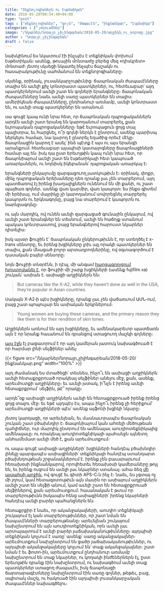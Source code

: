 ```yaml
---
title: "Տեքնոլոգիաներն ու էսթետիկան"
date: 2018-05-20T00:54:40+04:00
type: "post"
tags : ["տեքնոլոգիաներ", "գոյն", "ժապաւէն", "ինքնանկար", "էսթետիկա"]
categories : ["յօդուածներ"]
image: "/նկարներ/նորայր_չիլինգարեան/2018-05-20/աղջիկն_ու_ռոբոտը.jpg"
author : "նորայր_չիլինգարեան"
draft : false
---
```


նախկինում ես նկատում էի ինչպէս է տեքնիկան փոխում էսթետիկան։ ասենք, թուային մոնտաժը բերեց մեզ «դիսկրետ» մոնտաժ։
յետոյ սկսեցի նկատել ինչպէս ճաշակն ու հասարակութիւնը սահմանում են տեքնոլոգիաները։
<!--more-->
սկսենք, օրինակ, լուսանկարչութիւնից։ ճապոնական ժապաւէնները տալիս են աւելի քիչ կոնտրաստ պատկերներ, ու, հետեւաբար՝ այդ պատկերներում աւելի շատ են գոյների երանգները։ ճապոնական ժապաւէնները նաեւ աւելի սառը պատկերներ են տալիս։ ամերիկեան ժապաւէնները, ընդհանուր առմամբ, աւելի կոնտրաստ են, ու աւելի տաք պատկերներ են ստանում։

սա գուցէ կապ ունի նրա հետ, որ ճապոնական դպրոցականներն արդէն աւելի շատ երանգ են կարողանում տարբերել, քան եւրոպական դպրոցականները։ եթէ եւրոպացուն ցոյց տալ պալիտրա, եւ հարցնել, ո՞ր գոյնի ներկն է ընտրում, ասենք պարիսպ ներկելու համար, նա կարող է ընտրել եղածից որեւէ մէկը։ ճապոնացին կարող է ասել՝ ինձ պէտք է այս ու այս երանգի արանքում։ հետեւաբար այսպիսի կատալոգները ճապոնացիների համար այլ են։ իսկ դա ըստ երեւոյթին կապ ունի նրա հետ, որ ճապոնիայում աւելի շատ են էսթետիկայի հետ կապուած առարկաներն, ու նոյնիսկ իկեբանան՝ դպրոցական առարկայ է։

երանգների ընկալումը զարգացուող յատկութիւն է։ օրինակ, փոքր, մինչ դպրոցական երեխաները դեռ դրանք լաւ չեն տարբերում, այդ պատճառով էլ իրենց խաղալիքներն ունենում են մի քանի, ու շատ պայծառ գոյներ․ ասենք վառ կարմիր, վառ կապոյտ։ ես ինքս գիտեմ մի երեխայ, ում մայրիկը չի կարողանում սովորեցնել տարբերել կապոյտն ու երկնագոյնը, բայց նա տարերում է կապոյտն ու նարնջագոյնը։

ու այն մարդիկ, ով ունեն աւելի զարգացած գունային ընկալում, ով աւելի շատ երանգներ են տեսնում, աւելի են հաճոյք ստանում պակաս կոնտրաստով, բայց երանգներով հարուստ նկարներ դիտելիս։

իսկ այսօր ֆուջին է՝ ճապոնական ընկերութիւնն է, որ ստեղծել է x-trans սենսորը, եւ իրենց խցիկները լրիւ այլ որակի պատկերներ են տալիս, քան մնացած բոլոր արտադրողներինը, ով օգտագործում է դասական բայեր սենսորը։

նոյն ֆուջիի տնօրէնն, ի դէպ, մի անգամ [հարցազրոյցում խոստովանել է](https://www.dpreview.com/interviews/6258617860/fujifilm-interview-jan-2016), որ ֆուջիի մի շարք խցիկների (ասենք fujifilm xa) շուկան՝ ասիան է․ ասիացի աղջիկներն են։

>But cameras like the X-A2, while they haven’t done as well in the USA, they’re popular in Asian countries.

Սակայն X-A2֊ի պէս խցիկները, դրանք լաւ չեն վաճառւում ԱՄՆ֊ում, բայց շատ պոպուլար են ասիական երկրներում։

>Young women are buying these cameras, and the primary reason they like them is for their rendition of skin tones.

Աղջիկներն առնում են այդ խցիկները, եւ ամենակարեւոր պատճառն այն է որ նրանք հաւանում են դրանցով ստացուող մաշկի գոյները։

[այս էջն](http://www.fujifilm.com/products/digital_cameras/x/fujifilm_x_a2/) էլ բացատրում է որ այդ կամերան յատուկ նախագծուած է որ հարմար լինի սելֆիներ անել։

{{< figure src="/նկարներ/նորայր_չիլինգարեան/2018-05-20/ինքնանկար.png" width="100%" >}}

այդ ժամանակ ես մտածեցի՝ տեսնես, ինչո՞ւ են ասիացի աղջիկներն աւելի հետաքրքրուած որակեալ սելֆիներ անելու մէջ, քան, ասենք, արեւմուտքի աղջիկները։ եւ աւելի յստակ, ի՞նչն է իրենց աւելի հետաքրքրում՝ սելֆին, թէ՞ որակը։

արդե՞օք ասիացի աղջիկներն աւելի են հետաքրքրուած իրենք իրենց ցոյց տալու մէջ։ եւ եթէ այդպէս էս, ապա ինչո՞ւ իրենց չի հերիքում՝ արեւմուտքի աղջիկների պէս՝ ասենք այֆոնի խցիկի նկարը։

յետոյ կարդացի, որ արեւելեան, եւ մասնաւորապէս ճապոնական շուկան շատ բծախնդիր է։ ճապոնիայում կան ահռելի մեծութեան դահլիճներ, ուր մարդիկ ընտրում են ամենալաւ աուդիոտեքնիկայից ամենալաւը։ ու որակեալ աուդիոտեքնիկայի պահանջն այնետղ անհամեմատ աւելի մեծ է, քան արեւմուտքում։

ու ապա գուցէ ասիացի աղջիկների՝ խցիկների հանդէպ բծախնդիր լինելը պարզապէս ասիացիների՝ տեքնիկայի հանդէպ ստանդարտ բծախնդութեան շրջանակներում է․ իրենք չեն բաւարարւում հեռախօսի ինքնանկարով, որովհետեւ հեռախօսի կամերաները թոյլ են, եւ իրենք ուզում են աւելի լաւ նկարներ ստանալ։ ահա ձեզ [մի այսպիսի աղջիկ](http://www.thebgirlworld.com/2016/11/fujifilm-x-a3-malaysia.html), ով գուցէ եւ գիտի APS-C֊ն ինչ է։ նաեւ, ես չգտայ ոչ մի յղում, կամ հետազօտութիւն այն մասին որ ասիայում աղջիկներն աւելի շատ են սելֆի անում, կամ աւելի շատ են հետաքրքրուած սելֆիներով, քան արեւմուտքում։ հաւանական է թւում որ տարբերութիւնն իսկապէս հենց ասիացիների՝ իրենց նկարների հանդէպ աւելի բարձր պահանջներն են։

հետաքրքիր է նաեւ, որ ականջակալների, աուդիո տեքնիկայի շուկայում էլ կան տարբերութիւններ, որ շատ նման են ժապաւէնների տարբերութեանը։ արեւելեան շուկայում նախընտրում են այն աուդիոտեքնիկան, որն աւելի լաւ արտայայտում է աւելի բարձր յաճախականութիւնները։ այդպիսի տեքնիկան կոչւում է սառը՝ ասենք՝ սառը ականջակալներ։ արեւմուտքում նախընտրում են ցածր յաճախականութիւններ, ու այդպիսի ականջակալները կոչւում են՝ տաք ականջակալներ։ շատ նման է եւ ֆոտո֊ին, արեւմուտքում ընդհանուր առմամբ նախընտրում են տաք նկարներ, ու կոդակի ինժեներներն էլ, ըստ երեւոյթին դրանք էին նախընտրում, ու նախագծում աւելի տաք պատկերներ ստացող ժապաւէն, իսկ ճապոնացի ճարտարագէտները նախընտրում էին սառը գոյներ, թեթեւ, բաց, սպիտակ մաշկ, ու հակուած էին այդպիսի լուսանկարչական ժապաւէններ նախագծելու։
